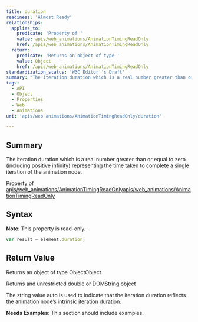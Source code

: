 ```yaml
---
title: duration
readiness: 'Almost Ready'
relationships:
  applies_to:
    predicate: 'Property of '
    value: apis/web_animations/AnimationTimingReadOnly
    href: /apis/web_animations/AnimationTimingReadOnly
  return:
    predicate: 'Returns an object of type '
    value: Object
    href: /apis/web_animations/AnimationTimingReadOnly
standardization_status: 'W3C Editor''s Draft'
summary: "The iteration duration which is a real number greater than or equal to zero (including positive infinity) representing the time taken to complete a single iteration of the animation node.\n"
tags:
  - API
  - Object
  - Properties
  - Web
  - Animations
uri: 'apis/web animations/AnimationTimingReadOnly/duration'

---
```

## Summary

The iteration duration which is a real number greater than or equal to zero (including positive infinity) representing the time taken to complete a single iteration of the animation node.

Property of [apis/web\_animations/AnimationTimingReadOnly](/apis/web_animations/AnimationTimingReadOnly)[apis/web\_animations/AnimationTimingReadOnly](/apis/web_animations/AnimationTimingReadOnly)

## Syntax

**Note**: This property is read-only.

``` js
var result = element.duration;
```

## Return Value

Returns an object of type ObjectObject

Returns and unrestricted double or DOMString object

The string value auto is used to indicate that the iteration duration reflects the animation node’s intrinsic iteration duration.

**Needs Examples**: This section should include examples.

